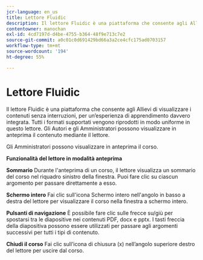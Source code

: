 ```yaml
---
jcr-language: en_us
title: Lettore Fluidic
description: Il lettore Fluidic è una piattaforma che consente agli Allievi di visualizzare i contenuti senza interruzioni, per un’esperienza di apprendimento davvero integrata. Tutti i formati supportati vengono riprodotti in modo uniforme in questo lettore. Gli Autori e gli Amministratori possono visualizzare in anteprima il contenuto mediante il lettore.
contentowner: manochan
exl-id: 4cd7197d-d4be-4755-b364-48f9e713c7e2
source-git-commit: a0c01c0d691429bd66a3a2ce4cfc175ad0703157
workflow-type: tm+mt
source-wordcount: '194'
ht-degree: 55%

---
```


# Lettore Fluidic

Il lettore Fluidic è una piattaforma che consente agli Allievi di visualizzare i contenuti senza interruzioni, per un’esperienza di apprendimento davvero integrata. Tutti i formati supportati vengono riprodotti in modo uniforme in questo lettore. Gli Autori e gli Amministratori possono visualizzare in anteprima il contenuto mediante il lettore.

Gli Amministratori possono visualizzare in anteprima il corso.

**Funzionalità del lettore in modalità anteprima**

**Sommario** Durante l&#39;anteprima di un corso, il lettore visualizza un sommario del corso nel riquadro sinistro della finestra. Puoi fare clic su ciascun argomento per passare direttamente a esso.

**Schermo intero** Fai clic sull&#39;icona Schermo intero nell&#39;angolo in basso a destra del lettore per visualizzare il corso nella finestra a schermo intero.

**Pulsanti di navigazione** È possibile fare clic sulle frecce su/giù per spostarsi tra le diapositive nei contenuti PDF, docx e pptx. I tasti freccia della diapositiva possono essere utilizzati per passare agli argomenti successivi per tutti i tipi di contenuto.

**Chiudi il corso** Fai clic sull’icona di chiusura (x) nell’angolo superiore destro del lettore per uscire dal corso.
